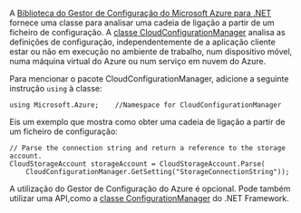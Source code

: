 A [Biblioteca do Gestor de Configuração do Microsoft Azure para .NET](https://www.nuget.org/packages/Microsoft.WindowsAzure.ConfigurationManager/) fornece uma classe para analisar uma cadeia de ligação a partir de um ficheiro de configuração. A [ classe CloudConfigurationManager](https://msdn.microsoft.com/library/azure/mt634650.aspx) analisa as definições de configuração, independentemente de a aplicação cliente estar ou não em execução no ambiente de trabalho, num dispositivo móvel, numa máquina virtual do Azure ou num serviço em nuvem do Azure.

Para mencionar o pacote CloudConfigurationManager, adicione a seguinte instrução `using` à classe:

    using Microsoft.Azure;    //Namespace for CloudConfigurationManager

Eis um exemplo que mostra como obter uma cadeia de ligação a partir de um ficheiro de configuração:

    // Parse the connection string and return a reference to the storage account.
    CloudStorageAccount storageAccount = CloudStorageAccount.Parse(
        CloudConfigurationManager.GetSetting("StorageConnectionString"));

A utilização do Gestor de Configuração do Azure é opcional. Pode também utilizar uma API,como a [classe ConfigurationManager](https://msdn.microsoft.com/library/system.configuration.configurationmanager.aspx) do .NET Framework.



<!--HONumber=Nov16_HO2-->


